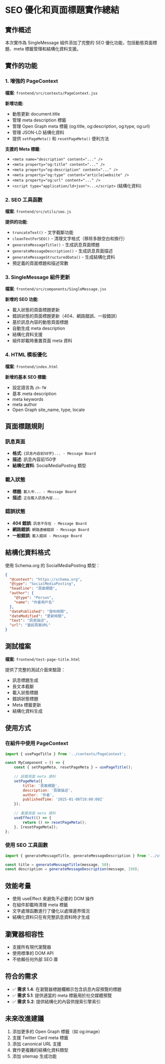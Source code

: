 # SEO 優化和頁面標題實作總結

## 實作概述

本次實作為 SingleMessage 組件添加了完整的 SEO 優化功能，包括動態頁面標題、meta 標籤管理和結構化資料支援。

## 實作的功能

### 1. 增強的 PageContext

**檔案**: `frontend/src/contexts/PageContext.jsx`

**新增功能**:
- 動態更新 document.title
- 管理 meta description 標籤
- 管理 Open Graph meta 標籤 (og:title, og:description, og:type, og:url)
- 管理 JSON-LD 結構化資料
- 提供 `setPageMeta()` 和 `resetPageMeta()` 便利方法

**支援的 Meta 標籤**:
- `<meta name="description" content="..." />`
- `<meta property="og:title" content="..." />`
- `<meta property="og:description" content="..." />`
- `<meta property="og:type" content="article|website" />`
- `<meta property="og:url" content="..." />`
- `<script type="application/ld+json">...</script>` (結構化資料)

### 2. SEO 工具函數

**檔案**: `frontend/src/utils/seo.js`

**提供的功能**:
- `truncateText()` - 文字截斷功能
- `cleanTextForSEO()` - 清理文字格式（移除多餘空白和換行）
- `generateMessageTitle()` - 生成訊息頁面標題
- `generateMessageDescription()` - 生成訊息頁面描述
- `generateMessageStructuredData()` - 生成結構化資料
- 預定義的頁面標題和描述常數

### 3. SingleMessage 組件更新

**檔案**: `frontend/src/components/SingleMessage.jsx`

**新增的 SEO 功能**:
- 載入狀態的頁面標題更新
- 錯誤狀態的頁面標題更新（404、網路錯誤、一般錯誤）
- 基於訊息內容的動態頁面標題
- 自動生成 meta description
- 結構化資料支援
- 組件卸載時重置頁面 meta 資料

### 4. HTML 模板優化

**檔案**: `frontend/index.html`

**新增的基本 SEO 標籤**:
- 設定語言為 `zh-TW`
- 基本 meta description
- meta keywords
- meta author
- Open Graph site_name, type, locale

## 頁面標題規則

### 訊息頁面
- **格式**: `{訊息內容前50字}... - Message Board`
- **描述**: 訊息內容前150字
- **結構化資料**: SocialMediaPosting 類型

### 載入狀態
- **標題**: `載入中... - Message Board`
- **描述**: `正在載入訊息內容...`

### 錯誤狀態
- **404 錯誤**: `訊息不存在 - Message Board`
- **網路錯誤**: `網路連線錯誤 - Message Board`
- **一般錯誤**: `載入錯誤 - Message Board`

## 結構化資料格式

使用 Schema.org 的 SocialMediaPosting 類型：

```json
{
  "@context": "https://schema.org",
  "@type": "SocialMediaPosting",
  "headline": "頁面標題",
  "author": {
    "@type": "Person",
    "name": "作者用戶名"
  },
  "datePublished": "發布時間",
  "dateModified": "更新時間",
  "text": "訊息描述",
  "url": "當前頁面URL"
}
```

## 測試檔案

**檔案**: `frontend/test-page-title.html`

提供了完整的測試介面來驗證：
- 訊息標題生成
- 長文本截斷
- 載入狀態標題
- 錯誤狀態標題
- Meta 標籤更新
- 結構化資料生成

## 使用方式

### 在組件中使用 PageContext

```javascript
import { usePageTitle } from '../contexts/PageContext';

const MyComponent = () => {
    const { setPageMeta, resetPageMeta } = usePageTitle();
    
    // 設置頁面 meta 資料
    setPageMeta({
        title: '頁面標題',
        description: '頁面描述',
        author: '作者',
        publishedTime: '2025-01-08T10:00:00Z'
    });
    
    // 重置頁面 meta 資料
    useEffect(() => {
        return () => resetPageMeta();
    }, [resetPageMeta]);
};
```

### 使用 SEO 工具函數

```javascript
import { generateMessageTitle, generateMessageDescription } from '../utils/seo';

const title = generateMessageTitle(message, 50);
const description = generateMessageDescription(message, 150);
```

## 效能考量

- 使用 useEffect 來避免不必要的 DOM 操作
- 在組件卸載時清理 meta 標籤
- 文字處理函數進行了優化以處理邊界情況
- 結構化資料只在有完整訊息資料時才生成

## 瀏覽器相容性

- 支援所有現代瀏覽器
- 使用標準的 DOM API
- 不依賴任何外部 SEO 庫

## 符合的需求

- ✅ **需求 1.4**: 在瀏覽器標題欄顯示包含訊息內容預覽的標題
- ✅ **需求 5.1**: 提供適當的 meta 標籤用於社交媒體預覽
- ✅ **需求 5.2**: 提供結構化的內容供搜索引擎索引

## 未來改進建議

1. 添加更多的 Open Graph 標籤（如 og:image）
2. 支援 Twitter Card meta 標籤
3. 添加 canonical URL 支援
4. 實作更複雜的結構化資料類型
5. 添加 sitemap 生成功能